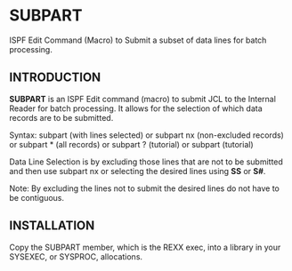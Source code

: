 # SUBPART
ISPF Edit Command (Macro) to  Submit a subset of data lines for batch processing.

## INTRODUCTION

**SUBPART** is an ISPF Edit command (macro) to submit JCL to the Internal Reader
for batch processing. It allows for the selection of which data records are
to be submitted.

Syntax:    subpart (with lines selected)
         or subpart nx          (non-excluded records)
         or subpart *           (all records)
         or subpart ?           (tutorial)
         or subpart             (tutorial)

Data Line Selection is by excluding those lines that are not to be submitted
and then use subpart nx or selecting the desired lines using **SS** or **S#**.

Note: By excluding the lines not to submit the desired lines do not have to
be contiguous.

## INSTALLATION

Copy the SUBPART member, which is the REXX exec, into a library in your
SYSEXEC, or SYSPROC, allocations.
